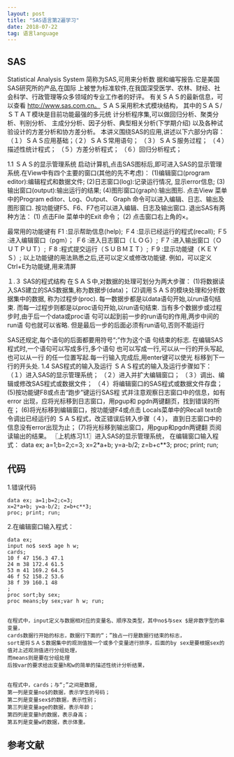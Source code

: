 ```yaml
---
layout: post
title: "SAS语言第2遍学习"
date: 2018-07-22
tag: 语言language
---
```






## SAS



Statistical Analysis System 简称为SAS,可用来分析数
据和编写报告.它是美国SAS研究所的产品,在国际
上被誉为标准软件,在我国深受医学、农林、财经、社
会科学、行政管理等众多领域的专业工作者的好评。
有关ＳＡＳ的最新信息，可以查看
http://www.sas.com.cn。
ＳＡＳ采用积木式模块结构，
其中的ＳＡＳ/ＳＴＡＴ模块是目前功能最强的多元统
计分析程序集,可以做回归分析、聚类分析、判别分析、
主成分分析、因子分析、典型相关分析(下学期介绍)
以及各种试验设计的方差分析和协方差分析。
本讲义围绕SAS的应用,讲述以下六部分内容：
（１）ＳＡＳ应用基础；（２）ＳＡＳ常用语句；
（３）ＳＡＳ服务过程； （４）描述性统计程式；
（５）方差分析程式； （６）回归分析程式；


1.1 ＳＡＳ的显示管理系统
启动计算机,点击SAS图标后,即可进入SAS的显示管理
系统.在View中有四个主要的窗口(其他的先不考虑)：
(1)编辑窗口(program editor):编辑程式和数据文件;
(2)日志窗口(log):记录运行情况, 显示error信息;
(3)输出窗口(output):输出运行的结果;
(4)图形窗口(graph):输出图形.
点击View 菜单中的Program editor、Log、Output、
Graph 命令可以进入编辑、日志、输出及图形窗口.
按功能键F5、F6、F7也可以进入编辑、日志及输出窗口.
退出SAS有两种方法：
(1) 点击File 菜单中的Exit 命令；
(2) 点击窗口右上角的×。





最常用的功能键有
F1 :显示帮助信息(help);
Ｆ4 :显示已经运行的程式(recall);
Ｆ5 :进入编辑窗口（pgm）；
Ｆ6 :进入日志窗口（ＬＯＧ）;
Ｆ7 :进入输出窗口（ＯＵＴＰＵＴ）;
Ｆ8 :程式提交运行（ＳＵＢＭＩＴ）;
Ｆ9 :显示功能键（ＫＥＹＳ）;
以上功能键的用法熟悉之后,还可以定义或修改功能键.
例如，可以定义Ctrl+E为功能键,用来清屏


１.３ SAS的程式结构
在ＳＡＳ中,对数据的处理可划分为两大步骤：
(1)将数据读入SAS建立的SAS数据集,称为数据步(data)；
(2)调用ＳＡＳ的模块处理和分析数据集中的数据,
称为过程步(proc).
每一数据步都是以data语句开始,以run语句结束.
而每一过程步则都是以proc语句开始,以run语句结束.
当有多个数据步或过程步时,由于后一个data或proc语
句可以起到前一步的run语句的作用,两步中间的run语
句也就可以省略.
但是最后一步的后面必须有run语句,否则不能运行

SAS还规定,每个语句的后面都要用符号“;”作为这个语
句结束的标志.
在编辑SAS程式时,一个语句可以写成多行,多个语句
也可以写成一行,可以从一行的开头写起,也可以从一行
的任一位置写起.每一行输入完成后,用enter键可以使光
标移到下一行的开头处.
1.4 SAS程式的输入及运行
ＳＡＳ程式的输入及运行步骤如下：
（１）进入SAS的显示管理系统；
（２）进入并扩大编辑窗口；
（３）调出、编辑或修改SAS程式或数据文件；
（４）将编辑窗口的SAS程式或数据文件存盘；
(5)按功能键F8或点击“跑步”键运行SAS程
式并注意观察日志窗口中的信息，如有error
出现，应将光标移到日志窗口，用pgup和
pgdn两键翻页，找到错误的所在；
(6)将光标移到编辑窗口，按功能键F4或点击
Locals菜单中的Recall text命令调出已经运行的
ＳＡＳ程式，改正错误后转入步骤（４），
直到日志窗口中的信息没有error出现为止；
(7)将光标移到输出窗口，用pgup和pgdn两键翻
页阅读输出的结果。
〖上机练习1.1〗进入SAS的显示管理系统，
在编辑窗口输入程式：
data ex; a=1;b=2;c=3;
x=2*a+b; y=a-b/2; z=b+c**3;
proc; print; run;



## 代码

1.错误代码

```sas
data ex; a=1;b=2;c=3;
x=2*a+b; y=a-b/2; z=b+c**3;
proc; print; run;
```

2.在编辑窗口输入程式：

```sas
data ex;
input no$ sex$ age h w;
cards;
10 f 47 156.3 47.1
24 m 38 172.4 61.5
53 m 41 169.2 64.5
46 f 52 158.2 53.6
38 f 39 160.1 48
;
proc sort;by sex;
proc means;by sex;var h w; run;


在程式中，input定义与数据相对应的变量名、顺序及类型，其中no$与sex $是非数字型的串变量，
cards数据行开始的标志，数据行下面的“；”独占一行是数据行结束的标志，
sort是将ＳＡＳ数据集中的观测值按一个或多个变量进行排序，后面的by sex是要根据sex的值对上述观测值进行分组处理，
而means则是要在分组处理
后按var的要求给出变量h和w的简单的描述性统计分析结果，


在程式中，cards；与“;”之间是数据,
第一列是变量no$的数据，表示学生的号码；
第二列是变量sex$的数据，表示性别；
第三列是变量age的数据，表示年龄；
第四列是变量h的数据，表示身高；
第五列是变量w的数据，表示体重。
```



## 参考文献

```

```


